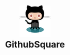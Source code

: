 <h1 align="center">
  	<img height="100" src="./img/githubnew.svg" alt="GithubSquare Logo" /> <br> GithubSquare
</h1>

